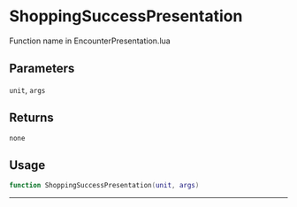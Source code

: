 # ShoppingSuccessPresentation
Function name in EncounterPresentation.lua
## Parameters
`unit`, `args`
## Returns
`none`
## Usage
```lua
function ShoppingSuccessPresentation(unit, args)
```
---
